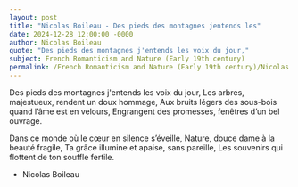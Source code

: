 ```yaml
---
layout: post
title: "Nicolas Boileau - Des pieds des montagnes jentends les"
date: 2024-12-28 12:00:00 -0000
author: Nicolas Boileau
quote: "Des pieds des montagnes j'entends les voix du jour,"
subject: French Romanticism and Nature (Early 19th century)
permalink: /French Romanticism and Nature (Early 19th century)/Nicolas Boileau/Nicolas Boileau - Des pieds des montagnes jentends les
---
```


Des pieds des montagnes j'entends les voix du jour,
Les arbres, majestueux, rendent un doux hommage,
Aux bruits légers des sous-bois quand l’âme est en velours,
Engrangent des promesses, fenêtres d’un bel ouvrage.

Dans ce monde où le cœur en silence s’éveille,
Nature, douce dame à la beauté fragile,
Ta grâce illumine et apaise, sans pareille,
Les souvenirs qui flottent de ton souffle fertile.

- Nicolas Boileau
